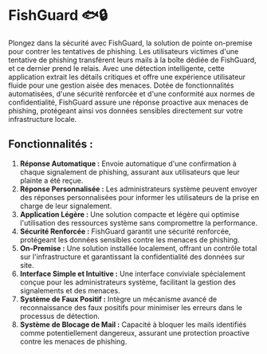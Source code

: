 # FishGuard 🐟🔒

Plongez dans la sécurité avec FishGuard, la solution de pointe on-premise pour contrer les tentatives de phishing. Les utilisateurs victimes d'une tentative de phishing transfèrent leurs mails à la boîte dédiée de FishGuard, et ce dernier prend le relais. Avec une détection intelligente, cette application extrait les détails critiques et offre une expérience utilisateur fluide pour une gestion aisée des menaces. Dotée de fonctionnalités automatisées, d'une sécurité renforcée et d'une conformité aux normes de confidentialité, FishGuard assure une réponse proactive aux menaces de phishing, protégeant ainsi vos données sensibles directement sur votre infrastructure locale.

## **Fonctionnalités :**

1. **Réponse Automatique :** Envoie automatique d'une confirmation à chaque signalement de phishing, assurant aux utilisateurs que leur plainte a été reçue.
2. **Réponse Personnalisée :** Les administrateurs système peuvent envoyer des réponses personnalisées pour informer les utilisateurs de la prise en charge de leur signalement.
3. **Application Légère :** Une solution compacte et légère qui optimise l'utilisation des ressources système sans compromettre la performance.
4. **Sécurité Renforcée :** FishGuard garantit une sécurité renforcée, protégeant les données sensibles contre les menaces de phishing.
5. **On-Premise :** Une solution installée localement, offrant un contrôle total sur l'infrastructure et garantissant la confidentialité des données sur site.
6. **Interface Simple et Intuitive :** Une interface conviviale spécialement conçue pour les administrateurs système, facilitant la gestion des signalements et des menaces.
7. **Système de Faux Positif :** Intègre un mécanisme avancé de reconnaissance des faux positifs pour minimiser les erreurs dans le processus de détection.
8. **Système de Blocage de Mail :** Capacité à bloquer les mails identifiés comme potentiellement dangereux, assurant une protection proactive contre les menaces de phishing.
